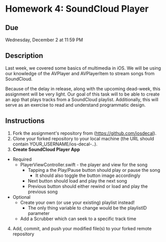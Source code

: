 # Homework 4: SoundCloud Player

## Due
Wednesday, December 2 at 11:59 PM

## Description
Last week, we covered some basics of multimedia in iOS. We will be using
our knowledge of the AVPlayer and AVPlayerItem to stream songs from 
SoundCloud.

Because of the delay in release, along with the upcoming dead-week, this
assignment will be very light. Our goal of this task will to be able to 
create an app that plays tracks from a SoundCloud playlist. Additionally, 
this will serve as an exercise to read and understand programmatic design.

## Instructions
1. Fork the assignment's repository from (https://github.com/iosdecal).
2. Clone your forked repository to your local machine (the URL should contain
   YOUR_USERNAME/ios-decal-..).
3. **Create SoundCloud Player App**
  * Required
    * PlayerViewController.swift - the player and view for the song
      * Tapping a the Play/Pause button should play or pause the song
        * It should also toggle the button image accordingly
      * Next button should load and play the next song
      * Previous button should either rewind or load and play the previous song
  * Optional
    * Create your own (or use your existing) playlist instead!
        * The only thing variable to change would be the playlistID parameter
    * Add a Scrubber which can seek to a specific track time
4. Add, commit, and push your modified file(s) to your forked remote repository
